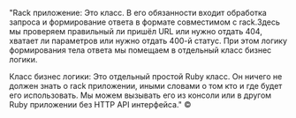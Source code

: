 "Rack приложение:
Это класс. В его обязанности входит обработка запроса и формирование ответа в формате совместимом с rack.Здесь мы проверяем правильный ли пришёл URL или нужно отдать 404, хватает ли параметров или нужно отдать 400-й статус. При этом логику формирования тела ответа мы помещаем в отдельный класс бизнес логики.

Класс бизнес логики:
Это отдельный простой Ruby класс. Он ничего не должен знать о rack приложении, иными словами о том кто и где будет его использовать. Мы можем вызывать его из консоли или в другом Ruby приложении без HTTP API интерфейса." ©
